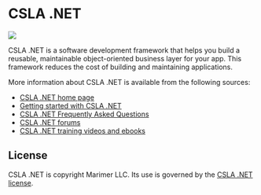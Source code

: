 CSLA .NET
====
![](https://raw.github.com/MarimerLLC/csla/master/Support/Logos/csla%20win8_mid.png)

CSLA .NET is a software development framework that helps you build a reusable, maintainable object-oriented business layer for your app. This framework reduces the cost of building and maintaining applications. 

More information about CSLA .NET is available from the following sources:

* [CSLA .NET home page](http://www.cslanet.com)
* [Getting started with CSLA .NET](https://github.com/MarimerLLC/csla/wiki/Getting-started)
* [CSLA .NET Frequently Asked Questions](http://www.lhotka.net/cslanet/faq/)
* [CSLA .NET forums](http://forums.lhotka.net/forums/5.aspx/)
* [CSLA .NET training videos and ebooks](http://www.lhotka.net/cslanet/faq/Books%20and%20videos.ashx)

License
-------
CSLA .NET is copyright Marimer LLC.
Its use is governed by the [CSLA .NET license](https://github.com/MarimerLLC/csla/blob/master/license.txt).
